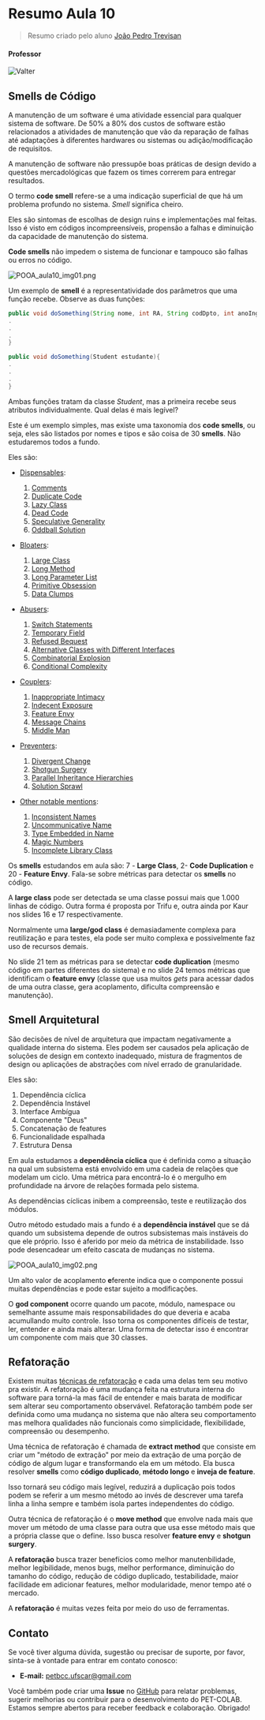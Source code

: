 # Resumo Aula 10
> Resumo criado pelo aluno [João Pedro Trevisan](https://www.linkedin.com/in/joao-pedro-trevisan)

#### Professor
![Valter](https://img.shields.io/badge/Valter_Vieira_Camargo-%2300599C.svg?style=for-the-badge&logo=GoogleScholar&logoColor=white)


## Smells de Código
A manutenção de um software é uma atividade essencial para qualquer sistema de software. De 50% a 80% dos custos de software estão relacionados a atividades de manutenção que vão da reparação de falhas até adaptações à diferentes hardwares ou sistemas ou adição/modificação de requisitos.

A manutenção de software não pressupõe boas práticas de design devido a questões mercadológicas que fazem os times correrem para entregar resultados.

O termo **code smell** refere-se a uma indicação superficial de que há um problema profundo no sistema. *Smell* significa cheiro.

Eles são sintomas de escolhas de design ruins e implementações mal feitas. Isso é visto em códigos incompreensíveis, propensão a falhas e diminuição da capacidade de manutenção do sistema.

**Code smells** não impedem o sistema de funcionar e tampouco são falhas ou erros no código.

![POOA_aula10_img01.png](https://raw.githubusercontent.com/petbccufscar/.github/main/pet-colab/POOA/POOA_aula10_img01.png)

Um exemplo de **smell** é a representatividade dos parâmetros que uma função recebe. Observe as duas funções:

```java
public void doSomething(String nome, int RA, String codDpto, int anoIngresso) {
.
.
.
}

public void doSomething(Student estudante){
.
.
.
}
```

Ambas funções tratam da classe *Student*, mas a primeira recebe seus atributos individualmente. Qual delas é mais legível?

Este é um exemplo simples, mas existe uma taxonomia dos **code smells**, ou seja, eles são listados por nomes e tipos e são coisa de 30 **smells**. Não estudaremos todos a fundo.

Eles são:

- [Dispensables](https://pragmaticways.com/31-code-smells-you-must-know/#Dispensables):
    1.  [Comments](https://pragmaticways.com/31-code-smells-you-must-know/#1_Comments)
    2. [Duplicate Code](https://pragmaticways.com/31-code-smells-you-must-know/#2_Duplicate_Code)
    3. [Lazy Class](https://pragmaticways.com/31-code-smells-you-must-know/#3_Lazy_Class)
    4. [Dead Code](https://pragmaticways.com/31-code-smells-you-must-know/#4_Dead_Code)
    5. [Speculative Generality](https://pragmaticways.com/31-code-smells-you-must-know/#5_Speculative_Generality)
    6. [Oddball Solution](https://pragmaticways.com/31-code-smells-you-must-know/#6_Oddball_Solution)

- [Bloaters](https://pragmaticways.com/31-code-smells-you-must-know/#Bloaters):
  1. [Large Class](https://pragmaticways.com/31-code-smells-you-must-know/#7_Large_Class)
  2. [Long Method](https://pragmaticways.com/31-code-smells-you-must-know/#8_Long_Method)
  3. [Long Parameter List](https://pragmaticways.com/31-code-smells-you-must-know/#9_Long_Parameter_List)
  4.  [Primitive Obsession](https://pragmaticways.com/31-code-smells-you-must-know/#10_Primitive_Obsession)
  5.  [Data Clumps](https://pragmaticways.com/31-code-smells-you-must-know/#11_Data_Clumps)

- [Abusers](https://pragmaticways.com/31-code-smells-you-must-know/#Abusers):
  1.  [Switch Statements](https://pragmaticways.com/31-code-smells-you-must-know/#12_Switch_Statements)
  2.  [Temporary Field](https://pragmaticways.com/31-code-smells-you-must-know/#13_Temporary_Field)
  3.  [Refused Bequest](https://pragmaticways.com/31-code-smells-you-must-know/#14_Refused_Bequest)
  4.  [Alternative Classes with Different Interfaces](https://pragmaticways.com/31-code-smells-you-must-know/#15_Alternative_Classes_with_Different_Interfaces)
  5.  [Combinatorial Explosion](https://pragmaticways.com/31-code-smells-you-must-know/#16_Combinatorial_Explosion)
  6.  [Conditional Complexity](https://pragmaticways.com/31-code-smells-you-must-know/#17_Conditional_Complexity)

- [Couplers](https://pragmaticways.com/31-code-smells-you-must-know/#Couplers):
  1.  [Inappropriate Intimacy](https://pragmaticways.com/31-code-smells-you-must-know/#18_Inappropriate_Intimacy)
  2.  [Indecent Exposure](https://pragmaticways.com/31-code-smells-you-must-know/#19_Indecent_Exposure)
  3.  [Feature Envy](https://pragmaticways.com/31-code-smells-you-must-know/#20_Feature_Envy)
  4.  [Message Chains](https://pragmaticways.com/31-code-smells-you-must-know/#21_Message_Chains)
  5.  [Middle Man](https://pragmaticways.com/31-code-smells-you-must-know/#22_Middle_Man)

- [Preventers](https://pragmaticways.com/31-code-smells-you-must-know/#Preventers):
  1.  [Divergent Change](https://pragmaticways.com/31-code-smells-you-must-know/#23_Divergent_Change)
  2.  [Shotgun Surgery](https://pragmaticways.com/31-code-smells-you-must-know/#24_Shotgun_Surgery)
  3.  [Parallel Inheritance Hierarchies](https://pragmaticways.com/31-code-smells-you-must-know/#25_Parallel_Inheritance_Hierarchies)
  4.  [Solution Sprawl](https://pragmaticways.com/31-code-smells-you-must-know/#26_Solution_Sprawl)

- [Other notable mentions](https://pragmaticways.com/31-code-smells-you-must-know/#Other_notable_mentions):
  1.  [Inconsistent Names](https://pragmaticways.com/31-code-smells-you-must-know/#27_Inconsistent_Names)
  2.  [Uncommunicative Name](https://pragmaticways.com/31-code-smells-you-must-know/#28_Uncommunicative_Name)
  3.  [Type Embedded in Name](https://pragmaticways.com/31-code-smells-you-must-know/#29_Type_Embedded_in_Name)
  4.  [Magic Numbers](https://pragmaticways.com/31-code-smells-you-must-know/#30_Magic_Numbers)
  5.  [Incomplete Library Class](https://pragmaticways.com/31-code-smells-you-must-know/#31_Incomplete_Library_Class)

Os **smells** estudandos em aula são: 7 - **Large Class**, 2- **Code Duplication** e 20 - **Feature Envy**. Fala-se sobre métricas para detectar os **smells** no código.

A **large class** pode ser detectada se uma classe possui mais que 1.000 linhas de código. Outra forma é proposta por Trifu e, outra ainda por Kaur nos slides 16 e 17 respectivamente.

Normalmente uma **large/god class** é demasiadamente complexa para reutilização e para testes, ela pode ser muito complexa e possivelmente faz uso de recursos demais.

No slide 21 tem as métricas para se detectar **code duplication** (mesmo código em partes diferentes do sistema) e no slide 24 temos métricas que identificam o **feature envy** (classe que usa muitos *gets* para acessar dados de uma outra classe, gera acoplamento, dificulta compreensão e manutenção).

## Smell Arquitetural
São decisões de nível de arquitetura que impactam negativamente a qualidade interna do sistema. Eles podem ser causados pela aplicação de soluções de design em contexto inadequado, mistura de fragmentos de design ou aplicações de abstrações com nível errado de granularidade.

Eles são: 
1. Dependência cíclica
2. Dependência Instável
3. Interface Ambígua
4. Componente "Deus"
5. Concatenação de features
6. Funcionalidade espalhada
7. Estrutura Densa

Em aula estudamos a **dependência cíclica** que é definida como a situação na qual um subsistema está envolvido em uma cadeia de relações que modelam um ciclo. Uma métrica para encontrá-lo é o mergulho em profundidade na árvore de relações formada pelo sistema.

As dependências cíclicas inibem a compreensão, teste e reutilização dos módulos.

Outro método estudado mais a fundo é a **dependência instável** que se dá quando um subsistema depende de outros subsistemas mais instáveis do que ele próprio. Isso é aferido por meio da métrica de instabilidade. Isso pode desencadear um efeito cascata de mudanças no sistema.


![POOA_aula10_img02.png](https://raw.githubusercontent.com/petbccufscar/.github/main/pet-colab/POOA/POOA_aula10_img02.png)

Um alto valor de acoplamento **e**ferente indica que o componente possui muitas dependências e pode estar sujeito a modificações.

O **god component** ocorre quando um pacote, módulo, namespace ou semelhante assume mais responsabilidades do que deveria e acaba acumullando muito controle. Isso torna os componentes difíceis de testar, ler, entender e ainda mais alterar. Uma forma de detectar isso é encontrar um componente com mais que 30 classes.

## Refatoração
Existem muitas [técnicas de refatoração](https://refactoring.guru/refactoring/techniques) e cada uma delas tem seu motivo pra existir. A refatoração é uma mudança feita na estrutura interna do software para torná-la mas fácil de entender e mais barata de modificar sem alterar seu comportamento observável. Refatoração também pode ser definida como uma mudança no sistema que não altera seu comportamento mas melhora qualidades não funcionais como simplicidade, flexibilidade, compreensão ou desempenho.

Uma técnica de refatoração é chamada de **extract method** que consiste em criar um "método de extração" por meio da extração de uma porção de código de algum lugar e transformando ela em um método. Ela busca resolver **smells** como **código duplicado**, **método longo** e **inveja de feature**.

Isso tornará seu código mais legível, reduzirá a duplicação pois todos podem se referir a um mesmo método ao invés de descrever uma tarefa linha a linha sempre e também isola partes independentes do código.

Outra técnica de refatoração é o **move method** que envolve nada mais que mover um método de uma classe para outra que usa esse método mais que a própria classe que o define. Isso busca resolver **feature envy** e **shotgun surgery**.

A **refatoração** busca trazer benefícios como melhor manutenbilidade, melhor legibilidade, menos bugs, melhor performance, diminuição do tamanho do código, redução de código duplicado, testabilidade, maior facilidade em adicionar features, melhor modularidade, menor tempo até o mercado.

A **refatoração** é muitas vezes feita por meio do uso de ferramentas.

## Contato

Se você tiver alguma dúvida, sugestão ou precisar de suporte, por favor, sinta-se à vontade para entrar em contato conosco:

- **E-mail:** petbcc.ufscar@gmail.com

Você também pode criar uma **Issue** no [GitHub](https://github.com/petbccufscar/pet-colab/issues) para relatar problemas, sugerir melhorias ou contribuir para o desenvolvimento do PET-COLAB. Estamos sempre abertos para receber feedback e colaboração. Obrigado!